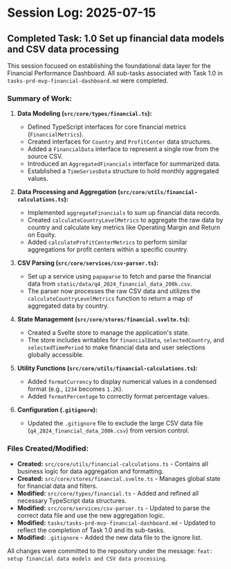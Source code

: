 # Session Log: 2025-07-15

## Completed Task: 1.0 Set up financial data models and CSV data processing

This session focused on establishing the foundational data layer for the Financial Performance Dashboard. All sub-tasks associated with Task 1.0 in `tasks-prd-mvp-financial-dashboard.md` were completed.

### Summary of Work:

1.  **Data Modeling (`src/core/types/financial.ts`):**
    *   Defined TypeScript interfaces for core financial metrics (`FinancialMetrics`).
    *   Created interfaces for `Country` and `ProfitCenter` data structures.
    *   Added a `FinancialData` interface to represent a single row from the source CSV.
    *   Introduced an `AggregatedFinancials` interface for summarized data.
    *   Established a `TimeSeriesData` structure to hold monthly aggregated values.

2.  **Data Processing and Aggregation (`src/core/utils/financial-calculations.ts`):**
    *   Implemented `aggregateFinancials` to sum up financial data records.
    *   Created `calculateCountryLevelMetrics` to aggregate the raw data by country and calculate key metrics like Operating Margin and Return on Equity.
    *   Added `calculateProfitCenterMetrics` to perform similar aggregations for profit centers within a specific country.

3.  **CSV Parsing (`src/core/services/csv-parser.ts`):**
    *   Set up a service using `papaparse` to fetch and parse the financial data from `static/data/q4_2024_financial_data_200k.csv`.
    *   The parser now processes the raw CSV data and utilizes the `calculateCountryLevelMetrics` function to return a map of aggregated data by country.

4.  **State Management (`src/core/stores/financial.svelte.ts`):**
    *   Created a Svelte store to manage the application's state.
    *   The store includes writables for `financialData`, `selectedCountry`, and `selectedTimePeriod` to make financial data and user selections globally accessible.

5.  **Utility Functions (`src/core/utils/financial-calculations.ts`):**
    *   Added `formatCurrency` to display numerical values in a condensed format (e.g., `1234` becomes `1.2K`).
    *   Added `formatPercentage` to correctly format percentage values.

6.  **Configuration (`.gitignore`):**
    *   Updated the `.gitignore` file to exclude the large CSV data file (`q4_2024_financial_data_200k.csv`) from version control.

### Files Created/Modified:

*   **Created:** `src/core/utils/financial-calculations.ts` - Contains all business logic for data aggregation and formatting.
*   **Created:** `src/core/stores/financial.svelte.ts` - Manages global state for financial data and filters.
*   **Modified:** `src/core/types/financial.ts` - Added and refined all necessary TypeScript data structures.
*   **Modified:** `src/core/services/csv-parser.ts` - Updated to parse the correct data file and use the new aggregation logic.
*   **Modified:** `tasks/tasks-prd-mvp-financial-dashboard.md` - Updated to reflect the completion of Task 1.0 and its sub-tasks.
*   **Modified:** `.gitignore` - Added the new data file to the ignore list.

All changes were committed to the repository under the message: `feat: setup financial data models and CSV data processing`.
